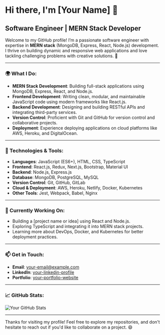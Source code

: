 # Hi there, I'm [Your Name] 👋

## Software Engineer | MERN Stack Developer

Welcome to my GitHub profile! I’m a passionate software engineer with expertise in **MERN stack** (MongoDB, Express, React, Node.js) development. I thrive on building dynamic and responsive web applications and love tackling challenging problems with creative solutions. 🚀

---

### 🌍 What I Do:
- **MERN Stack Development**: Building full-stack applications using MongoDB, Express, React, and Node.js.
- **Frontend Development**: Writing clean, modular, and maintainable JavaScript code using modern frameworks like React.js.
- **Backend Development**: Designing and building RESTful APIs and integrating third-party services.
- **Version Control**: Proficient with Git and GitHub for version control and collaborative projects.
- **Deployment**: Experience deploying applications on cloud platforms like AWS, Heroku, and DigitalOcean.

---

### 🚀 Technologies & Tools:
- **Languages**: JavaScript (ES6+), HTML, CSS, TypeScript
- **Frontend**: React.js, Redux, Next.js, Bootstrap, Material UI
- **Backend**: Node.js, Express.js
- **Database**: MongoDB, PostgreSQL, MySQL
- **Version Control**: Git, GitHub, GitLab
- **Cloud & Deployment**: AWS, Heroku, Netlify, Docker, Kubernetes
- **Other Tools**: Jest, Webpack, Babel, Nginx

---

### 🔭 Currently Working On:
- Building a [project name or idea] using React and Node.js.
- Exploring TypeScript and integrating it into MERN stack projects.
- Learning more about DevOps, Docker, and Kubernetes for better deployment practices.

---

### 📫 Get in Touch:
- **Email**: [your-email@example.com](mailto:your-email@example.com)
- **LinkedIn**: [your-linkedin-profile](https://linkedin.com/in/your-profile)
- **Portfolio**: [your-portfolio-website](https://your-portfolio.com)

---

### 📈 GitHub Stats:
![Your GitHub Stats](https://github-readme-stats.vercel.app/api?username=your-github-username&show_icons=true&hide_title=true&hide=prs&count_private=true&hide_border=true&theme=radical)

---

Thanks for visiting my profile! Feel free to explore my repositories, and don't hesitate to reach out if you'd like to collaborate on a project. 😄
